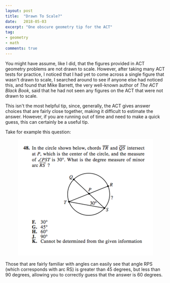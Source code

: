 ```yaml
---
layout: post
title:  "Drawn To Scale?"
date:   2018-05-03
excerpt: "One obscure geometry tip for the ACT"
tag:
- geometry
- math
comments: true
---
```


You might have assume, like I did, that the figures provided in ACT geometry problems are not drawn to scale. However, after taking many ACT tests for practice, I noticed that I had yet to come across a single figure that wasn't drawn to scale, I searched around to see if anyone else had noticed this, and found that Mike Barrett, the very well-known author of _The ACT Black Book_, said that he had not seen any figures on the ACT that were not drawn to scale.

This isn't the most helpful tip, since, generally, the ACT gives answer choices that are fairly close together, making it difficult to estimate the answer. However, if you are running out of time and need to make a quick guess, this can certainly be a useful tip.

Take for example this question:

<figure>
    <a href="https://github.com/36ACT/MyPicture/blob/master/geometry/body_planegeo.jpg?raw=true"><img src="https://github.com/36ACT/MyPicture/blob/master/geometry/body_planegeo.jpg?raw=true"></a>
</figure>

Those that are fairly familiar with angles can easily see that angle RPS (which corresponds with arc RS) is greater than 45 degrees, but less than 90 degrees, allowing you to correctly guess that the answer is 60 degrees.
